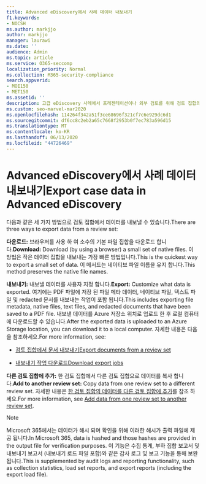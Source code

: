 ```yaml
---
title: Advanced eDiscovery에서 사례 데이터 내보내기
f1.keywords:
- NOCSH
ms.author: markjjo
author: markjjo
manager: laurawi
ms.date: ''
audience: Admin
ms.topic: article
ms.service: O365-seccomp
localization_priority: Normal
ms.collection: M365-security-compliance
search.appverid:
- MOE150
- MET150
ms.assetid: ''
description: 고급 eDiscovery 사례에서 프레젠테이션이나 외부 검토를 위해 검토 집합의 콘텐츠를 내보내거나 다운로드 하는 방법에 대해 알아봅니다.
ms.custom: seo-marvel-mar2020
ms.openlocfilehash: 114264f342a51f3ce68696f321cf7c6e929dc6d1
ms.sourcegitcommit: df6cc8c2eb2a65c7668f2953b0f7ec783a596d15
ms.translationtype: MT
ms.contentlocale: ko-KR
ms.lasthandoff: 06/13/2020
ms.locfileid: "44726469"
---
```

# <a name="export-case-data-in-advanced-ediscovery"></a><span data-ttu-id="1b7e2-103">Advanced eDiscovery에서 사례 데이터 내보내기</span><span class="sxs-lookup"><span data-stu-id="1b7e2-103">Export case data in Advanced eDiscovery</span></span>

<span data-ttu-id="1b7e2-104">다음과 같은 세 가지 방법으로 검토 집합에서 데이터를 내보낼 수 있습니다.</span><span class="sxs-lookup"><span data-stu-id="1b7e2-104">There are three ways to export data from a review set:</span></span>

<span data-ttu-id="1b7e2-105">**다운로드:** 브라우저를 사용 하 여 소수의 기본 파일 집합을 다운로드 합니다.</span><span class="sxs-lookup"><span data-stu-id="1b7e2-105">**Download:** Download (by using a browser) a small set of native files.</span></span> <span data-ttu-id="1b7e2-106">이 방법은 작은 데이터 집합을 내보내는 가장 빠른 방법입니다.</span><span class="sxs-lookup"><span data-stu-id="1b7e2-106">This is the quickest way to export a small set of data.</span></span> <span data-ttu-id="1b7e2-107">이 메서드는 네이티브 파일 이름을 유지 합니다.</span><span class="sxs-lookup"><span data-stu-id="1b7e2-107">This method preserves the native file names.</span></span>

<span data-ttu-id="1b7e2-108">**내보내기:** 내보낼 데이터를 사용자 지정 합니다.</span><span class="sxs-lookup"><span data-stu-id="1b7e2-108">**Export:** Customize what data is exported.</span></span> <span data-ttu-id="1b7e2-109">여기에는 PDF 파일에 저장 된 파일 메타 데이터, 네이티브 파일, 텍스트 파일 및 redacted 문서를 내보내는 작업이 포함 됩니다.</span><span class="sxs-lookup"><span data-stu-id="1b7e2-109">This includes exporting file metadata, native files, text files, and redacted documents that have been saved to a PDF file.</span></span> <span data-ttu-id="1b7e2-110">내보낸 데이터를 Azure 저장소 위치로 업로드 한 후 로컬 컴퓨터에 다운로드할 수 있습니다.</span><span class="sxs-lookup"><span data-stu-id="1b7e2-110">After the exported data is uploaded to an Azure Storage location, you can download it to a local computer.</span></span> <span data-ttu-id="1b7e2-111">자세한 내용은 다음을 참조하세요.</span><span class="sxs-lookup"><span data-stu-id="1b7e2-111">For more information, see:</span></span>

- [<span data-ttu-id="1b7e2-112">검토 집합에서 문서 내보내기</span><span class="sxs-lookup"><span data-stu-id="1b7e2-112">Export documents from a review set</span></span>](export-documents-from-review-set.md)

- [<span data-ttu-id="1b7e2-113">내보내기 작업 다운로드</span><span class="sxs-lookup"><span data-stu-id="1b7e2-113">Download export jobs</span></span>](download-export-jobs.md)

<span data-ttu-id="1b7e2-114">**다른 검토 집합에 추가:** 한 검토 집합에서 다른 검토 집합으로 데이터를 복사 합니다.</span><span class="sxs-lookup"><span data-stu-id="1b7e2-114">**Add to another review set:** Copy data from one review set to a different review set.</span></span> <span data-ttu-id="1b7e2-115">자세한 내용은 [한 검토 집합의 데이터를 다른 검토 집합에 추가](add-data-to-review-set-from-another-review-set.md)를 참조 하세요.</span><span class="sxs-lookup"><span data-stu-id="1b7e2-115">For more information, see [Add data from one review set to another review set](add-data-to-review-set-from-another-review-set.md).</span></span>

> [!NOTE]
> <span data-ttu-id="1b7e2-116">Microsoft 365에서는 데이터가 해시 되며 확인을 위해 이러한 해시가 출력 파일에 제공 됩니다.</span><span class="sxs-lookup"><span data-stu-id="1b7e2-116">In Microsoft 365, data is hashed and those hashes are provided in the output file for verification purposes.</span></span> <span data-ttu-id="1b7e2-117">이 기능은 수집 통계, 부하 집합 보고서 및 내보내기 보고서 (내보내기 로드 파일 포함)와 같은 감사 로그 및 보고 기능을 통해 보완 됩니다.</span><span class="sxs-lookup"><span data-stu-id="1b7e2-117">This is supplemented by audit logs and reporting functionality, such as collection statistics, load set reports, and export reports (including the export load file).</span></span>
